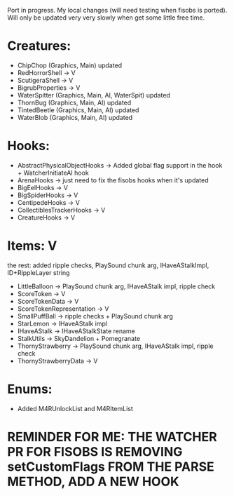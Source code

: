 Port in progress.
My local changes (will need testing when fisobs is ported).
Will only be updated very very slowly when get some little free time.
# Creatures:
 - ChipChop (Graphics, Main) updated
 - RedHorrorShell -> V
 - ScutigeraShell -> V
 - BigrubProperties -> V
 - WaterSpitter (Graphics, Main, AI, WaterSpit) updated
 - ThornBug (Graphics, Main, AI) updated
 - TintedBeetle (Graphics, Main, AI) updated
 - WaterBlob (Graphics, Main, AI) updated

# Hooks:
 - AbstractPhysicalObjectHooks -> Added global flag support in the hook + WatcherInitiateAI hook
 - ArenaHooks -> just need to fix the fisobs hooks when it's updated
 - BigEelHooks -> V
 - BigSpiderHooks -> V
 - CentipedeHooks -> V
 - CollectiblesTrackerHooks -> V
 - CreatureHooks -> V

# Items: V
the rest: added ripple checks, PlaySound chunk arg, IHaveAStalkImpl, ID+RippleLayer string
 - LittleBalloon -> PlaySound chunk arg, IHaveAStalk impl, ripple check
 - ScoreToken -> V
 - ScoreTokenData -> V
 - ScoreTokenRepresentation -> V
 - SmallPuffBall -> ripple checks + PlaySound chunk arg
 - StarLemon -> IHaveAStalk impl
 - IHaveAStalk -> IHaveAStalkState rename
 - StalkUtils -> SkyDandelion + Pomegranate
 - ThornyStrawberry -> PlaySound chunk arg, IHaveAStalk impl, ripple check
 - ThornyStrawberryData -> V

# Enums:
 - Added M4RUnlockList and M4RItemList

# REMINDER FOR ME: THE WATCHER PR FOR FISOBS IS REMOVING setCustomFlags FROM THE PARSE METHOD, ADD A NEW HOOK
